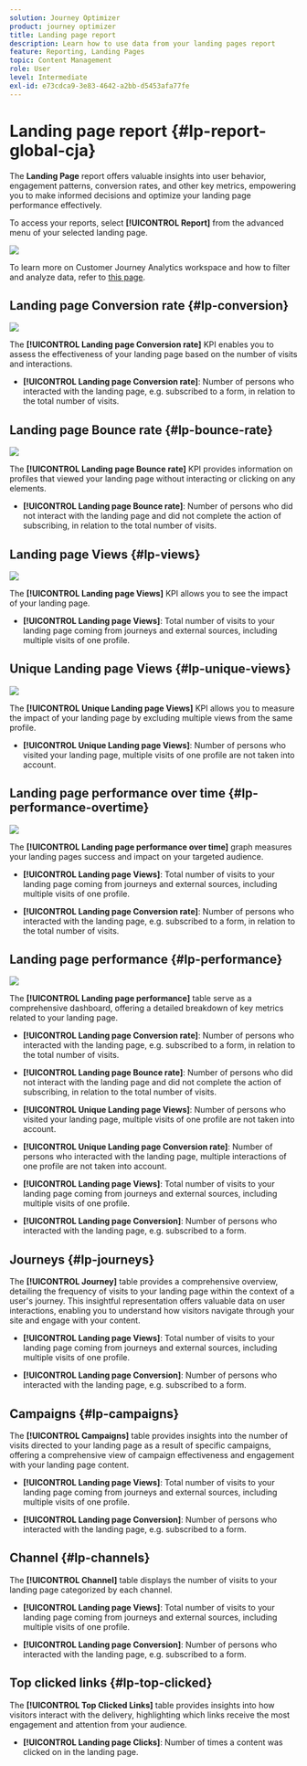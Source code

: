 ```yaml
---
solution: Journey Optimizer
product: journey optimizer
title: Landing page report
description: Learn how to use data from your landing pages report
feature: Reporting, Landing Pages
topic: Content Management
role: User
level: Intermediate
exl-id: e73cdca9-3e83-4642-a2bb-d5453afa77fe
---
```

# Landing page report {#lp-report-global-cja}

The **Landing Page** report offers valuable insights into user behavior, engagement patterns, conversion rates, and other key metrics, empowering you to make informed decisions and optimize your landing page performance effectively.

To access your reports, select **[!UICONTROL Report]** from the advanced menu of your selected landing page.

![](assets/cja-lp.png)

To learn more on Customer Journey Analytics workspace and how to filter and analyze data, refer to [this page](https://experienceleague.adobe.com/en/docs/analytics-platform/using/cja-workspace/home).

## Landing page Conversion rate {#lp-conversion}

![](assets/cja-lp-conversion-rate.png)

The **[!UICONTROL Landing page Conversion rate]** KPI enables you to assess the effectiveness of your landing page based on the number of visits and interactions.

* **[!UICONTROL Landing page Conversion rate]**: Number of persons who interacted with the landing page, e.g. subscribed to a form, in relation to the total number of visits.

## Landing page Bounce rate {#lp-bounce-rate}

![](assets/cja-lp-bounce-rate.png)

The **[!UICONTROL Landing page Bounce rate]** KPI provides information on profiles that viewed your landing page without interacting or clicking on any elements.

* **[!UICONTROL Landing page Bounce rate]**: Number of persons who did not interact with the landing page and did not complete the action of subscribing, in relation to the total number of visits.

## Landing page Views {#lp-views}

![](assets/cja-lp-views.png)

The **[!UICONTROL Landing page Views]** KPI allows you to see the impact of your landing page.

* **[!UICONTROL Landing page Views]**: Total number of visits to your landing page coming from journeys and external sources, including multiple visits of one profile.

## Unique Landing page Views {#lp-unique-views}

![](assets/cja-lp-unique-views.png)

The **[!UICONTROL Unique Landing page Views]** KPI allows you to measure the impact of your landing page by excluding multiple views from the same profile.

* **[!UICONTROL Unique Landing page Views]**: Number of persons who visited your landing page, multiple visits of one profile are not taken into account.

## Landing page performance over time {#lp-performance-overtime}

![](assets/cja-lp-performance-overtime.png)

The **[!UICONTROL Landing page performance over time]** graph measures your landing pages success and impact on your targeted audience.

* **[!UICONTROL Landing page Views]**: Total number of visits to your landing page coming from journeys and external sources, including multiple visits of one profile.

* **[!UICONTROL Landing page Conversion rate]**: Number of persons who interacted with the landing page, e.g. subscribed to a form, in relation to the total number of visits.

## Landing page performance {#lp-performance}

![](assets/cja-lp-performance.png)

The **[!UICONTROL Landing page performance]** table serve as a comprehensive dashboard, offering a detailed breakdown of key metrics related to your landing page.

* **[!UICONTROL Landing page Conversion rate]**: Number of persons who interacted with the landing page, e.g. subscribed to a form, in relation to the total number of visits.

* **[!UICONTROL Landing page Bounce rate]**: Number of persons who did not interact with the landing page and did not complete the action of subscribing, in relation to the total number of visits.

* **[!UICONTROL Unique Landing page Views]**: Number of persons who visited your landing page, multiple visits of one profile are not taken into account.

* **[!UICONTROL Unique Landing page Conversion rate]**: Number of persons who interacted with the landing page, multiple interactions of one profile are not taken into account.

* **[!UICONTROL Landing page Views]**: Total number of visits to your landing page coming from journeys and external sources, including multiple visits of one profile.

* **[!UICONTROL Landing page Conversion]**: Number of persons who interacted with the landing page, e.g. subscribed to a form.

## Journeys {#lp-journeys}

The **[!UICONTROL Journey]** table provides a comprehensive overview, detailing the frequency of visits to your landing page within the context of a user's journey. This insightful representation offers valuable data on user interactions, enabling you to understand how visitors navigate through your site and engage with your content.

* **[!UICONTROL Landing page Views]**: Total number of visits to your landing page coming from journeys and external sources, including multiple visits of one profile.

* **[!UICONTROL Landing page Conversion]**: Number of persons who interacted with the landing page, e.g. subscribed to a form.

## Campaigns {#lp-campaigns}

The **[!UICONTROL Campaigns]** table provides insights into the number of visits directed to your landing page as a result of specific campaigns, offering a comprehensive view of campaign effectiveness and engagement with your landing page content.

* **[!UICONTROL Landing page Views]**: Total number of visits to your landing page coming from journeys and external sources, including multiple visits of one profile.

* **[!UICONTROL Landing page Conversion]**: Number of persons who interacted with the landing page, e.g. subscribed to a form.

## Channel {#lp-channels}

The **[!UICONTROL Channel]** table displays the number of visits to your landing page categorized by each channel.

* **[!UICONTROL Landing page Views]**: Total number of visits to your landing page coming from journeys and external sources, including multiple visits of one profile.

* **[!UICONTROL Landing page Conversion]**: Number of persons who interacted with the landing page, e.g. subscribed to a form.

## Top clicked links {#lp-top-clicked}

The **[!UICONTROL Top Clicked Links]** table provides insights into how visitors interact with the delivery, highlighting which links receive the most engagement and attention from your audience.

* **[!UICONTROL Landing page Clicks]**: Number of times a content was clicked on in the landing page.
